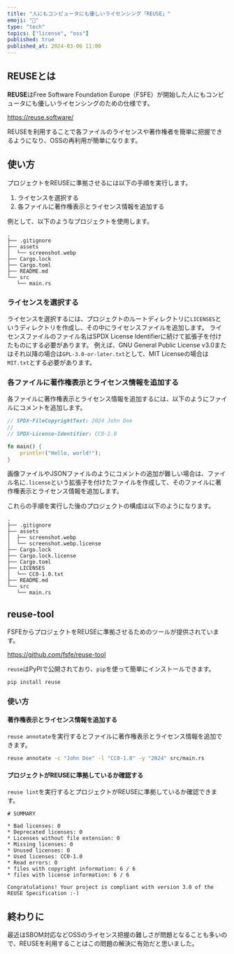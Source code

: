 ```yaml
---
title: "人にもコンピュータにも優しいライセンシング「REUSE」"
emoji: "📄"
type: "tech"
topics: ["license", "oss"]
published: true
published_at: 2024-03-06 11:00
---
```


## REUSEとは

**REUSE**はFree Software Foundation Europe（FSFE）が開始した人にもコンピュータにも優しいライセンシングのための仕様です。

https://reuse.software/

REUSEを利用することで各ファイルのライセンスや著作権者を簡単に把握できるようになり、OSSの再利用が簡単になります。

## 使い方

プロジェクトをREUSEに準拠させるには以下の手順を実行します。

1.  ライセンスを選択する
2.  各ファイルに著作権表示とライセンス情報を追加する

例として、以下のようなプロジェクトを使用します。

```text
.
├── .gitignore
├── assets
│  └── screenshot.webp
├── Cargo.lock
├── Cargo.toml
├── README.md
└── src
   └── main.rs
```

### ライセンスを選択する

ライセンスを選択するには、プロジェクトのルートディレクトリに`LICENSES`というディレクトリを作成し、その中にライセンスファイルを追加します。
ライセンスファイルのファイル名はSPDX License Identifierに続けて拡張子を付けたものにする必要があります。
例えば、GNU General Public License v3.0またはそれ以降の場合は`GPL-3.0-or-later.txt`として、MIT Licenseの場合は`MIT.txt`とする必要があります。

### 各ファイルに著作権表示とライセンス情報を追加する

各ファイルに著作権表示とライセンス情報を追加するには、以下のようにファイルにコメントを追加します。

```rust:src/main.rs
// SPDX-FileCopyrightText: 2024 John Doe
//
// SPDX-License-Identifier: CC0-1.0

fn main() {
    println!("Hello, world!");
}
```

画像ファイルやJSONファイルのようにコメントの追加が難しい場合は、ファイル名に`.license`という拡張子を付けたファイルを作成して、そのファイルに著作権表示とライセンス情報を追加します。

これらの手順を実行した後のプロジェクトの構成は以下のようになります。

```text
.
├── .gitignore
├── assets
│  ├── screenshot.webp
│  └── screenshot.webp.license
├── Cargo.lock
├── Cargo.lock.license
├── Cargo.toml
├── LICENSES
│  └── CC0-1.0.txt
├── README.md
└── src
   └── main.rs
```

## reuse-tool

FSFEからプロジェクトをREUSEに準拠させるためのツールが提供されています。

https://github.com/fsfe/reuse-tool

`reuse`はPyPIで公開されており、`pip`を使って簡単にインストールできます。

```sh
pip install reuse
```

### 使い方

#### 著作権表示とライセンス情報を追加する

`reuse annotate`を実行するとファイルに著作権表示とライセンス情報を追加できます。

```sh
reuse annotate -c "John Doe" -l "CC0-1.0" -y "2024" src/main.rs
```

#### プロジェクトがREUSEに準拠しているか確認する

`reuse lint`を実行するとプロジェクトがREUSEに準拠しているか確認できます。

```text
# SUMMARY

* Bad licenses: 0
* Deprecated licenses: 0
* Licenses without file extension: 0
* Missing licenses: 0
* Unused licenses: 0
* Used licenses: CC0-1.0
* Read errors: 0
* files with copyright information: 6 / 6
* files with license information: 6 / 6

Congratulations! Your project is compliant with version 3.0 of the REUSE Specification :-)
```

## 終わりに

最近はSBOM対応などOSSのライセンス把握の難しさが問題となることも多いので、REUSEを利用することはこの問題の解決に有効だと思いました。
